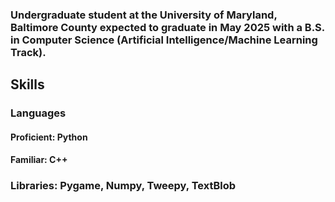 ### Undergraduate student at the University of Maryland, Baltimore County expected to graduate in May 2025 with a B.S. in Computer Science (Artificial Intelligence/Machine Learning Track).
## Skills
### Languages
#### Proficient: Python
#### Familiar: C++
### Libraries: Pygame, Numpy, Tweepy, TextBlob


<!--
**nishithsoni/nishithsoni** is a ✨ _special_ ✨ repository because its `README.md` (this file) appears on your GitHub profile.

Here are some ideas to get you started:

- 🔭 I’m currently working on ...
- 🌱 I’m currently learning ...
- 👯 I’m looking to collaborate on ...
- 🤔 I’m looking for help with ...
- 💬 Ask me about ...
- 📫 How to reach me: ...
- 😄 Pronouns: ...
- ⚡ Fun fact: ...
-->

